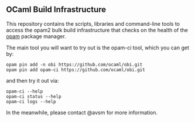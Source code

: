 ## OCaml Build Infrastructure

This repository contains the scripts, libraries and command-line tools to
access the opam2 bulk build infrastructure that checks on the health of the
[opam](https://opam.ocaml.org) package manager.

The main tool you will want to try out is the opam-ci tool, which you can
get by:

```
opam pin add -n obi https://github.com/ocaml/obi.git
opam pin add opam-ci https://github.com/ocaml/obi.git
```

and then try it out via:

```
opam-ci --help
opam-ci status --help
opam-ci logs --help
```

In the meanwhile, please contact @avsm for more information.
